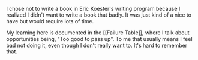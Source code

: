 I chose not to write a book in Eric Koester's writing program because I realized I didn't want to write a book that badly. It was just kind of a nice to have but would require lots of time. 

My learning here is documented in the [[Failure Table]], where I talk about opportunities being, "Too good to pass up". To me that usually means I feel bad not doing it, even though I don't really want to. It's hard to remember that. 